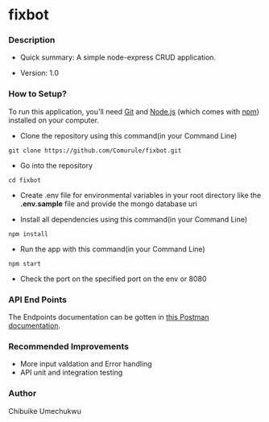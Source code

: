 # fixbot

### Description ###

* Quick summary:
A simple node-express CRUD application.

* Version: 
1.0

### How to Setup? ###

To run this application, you'll need 
[Git](https://git-scm.com) and 
[Node.js](https://nodejs.org/en/download/) (which comes with [npm](http://npmjs.com)) installed on your computer. 

* Clone the repository using this command(in your Command Line)
```
git clone https://github.com/Comurule/fixbot.git
```

* Go into the repository
```
cd fixbot
```

* Create .env file for environmental variables in your root directory like the __.env.sample__ file and provide the mongo database uri 

* Install all dependencies using this command(in your Command Line)
```
npm install
```

* Run the app with this command(in your Command Line)
```
npm start
```

* Check the port on the specified port on the env or 8080

### API End Points ###
The Endpoints documentation can be gotten in [this Postman documentation](https://documenter.getpostman.com/view/11194465/UVXgNJHx).

### Recommended Improvements
- More input valdation and Error handling
- API unit and integration testing

### Author
Chibuike Umechukwu